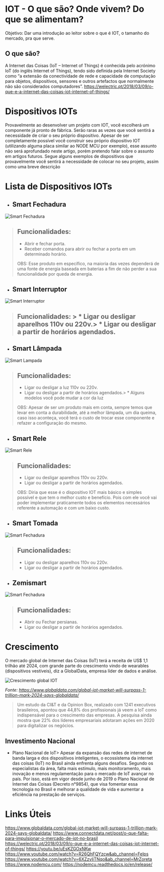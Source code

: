 # IOT - O que são? Onde vivem? Do que se alimentam?
Objetivo: Dar uma introdução ao leitor sobre o que é IOT, o tamanho do mercado, pra que serve.

## O que são?

A Internet das Coisas (IoT – Internet of Things) é conhecida pelo acrónimo IoT (do inglês Internet of Things), tendo sido definida pela Internet Society como “a extensão da conectividade de rede e capacidade de computação para objetos, dispositivos, sensores e outros artefactos que normalmente não são considerados computadores”.
https://welectric.pt/2018/03/09/o-que-e-a-internet-das-coisas-iot-internet-of-things/

# Dispositivos IOTs

Provavelmente ao desenvolver um projeto com IOT, você escolherá um componente já pronto de fábrica. Serão raras as vezes que você sentirá a necessidade de criar o seu próprio dispositivo. 
Apesar de ser completamente possível você construir seu próprio dispositivo IOT (utilizando alguma placa similar ao NODE MCU por exemplo), esse assunto não será aprofundado neste artigo, porém pretendo falar sobre o assunto em artigos futuros.
Segue alguns exemplos de dispositivos que provavelmente você sentirá a necessidade de colocar no seu projeto, assim como uma breve descrição

# Lista de Dispositivos IOTs

- ## Smart Fechadura

![Smart Fechadura](img/smart-fechadura.jpeg?raw=true "Smart Fechadura")

> ## Funcionalidades: 
> * Abrir e fechar porta.
> * Receber comandos para abrir ou fechar a porta em um determinado horário.
> 
> OBS: Esse produto em específico, na maioria das vezes dependerá de uma fonte de energia baseada em baterias a fim de não perder a sua funcionalidade por queda de energia.

- ## Smart Interruptor

![Smart Interruptor](img/smart-interruptor.jpeg?raw=true "Smart Interruptor")

> ## Funcionalidades: > * Ligar ou desligar aparelhos 110v ou 220v.> * Ligar ou desligar a partir de horários agendados.

- ## Smart Lâmpada

![Smart Lampada](img/smart-lampada.jpeg?raw=true "Smart Lampada")

> ## Funcionalidades: 
> * Ligar ou desligar a luz 110v ou 220v.
> * Ligar ou desligar a partir de horários agendados.> * Alguns modelos você pode mudar a cor da luz
>
> OBS: Apesar de ser um produto mais em conta, sempre temos que levar em conta a durabilidade, até a melhor lâmpada, um dia queima, caso isso aconteça, você terá o custo de trocar esse componente e refazer a configuração do mesmo.


- ## Smart Rele

![Smart Rele](img/smart-rele.jpeg?raw=true "Smart Rele")

> ## Funcionalidades: 
> * Ligar ou desligar aparelhos 110v ou 220v.
> * Ligar ou desligar a partir de horários agendados.
> 
> OBS: Diria que esse é o dispositivo IOT mais básico e simples possível e que tem o melhor custo e benefício. Pois com ele você vai poder implementar praticamente todos os elementos necessários referente a automação e com um baixo custo.

- ## Smart Tomada

![Smart Fechadura](img/smart-tomada.jpeg?raw=true "Smart Fechadura")
> ## Funcionalidades: 
> * Ligar ou desligar aparelhos 110v ou 220v.
> * Ligar ou desligar a partir de horários agendados.

- ## Zemismart

![Smart Fechadura](img/zemismart.jpeg?raw=true "Smart Fechadura")

> ## Funcionalidades: 
> * Abrir ou Fechar persianas.
> * Ligar ou desligar a partir de horários agendados.

# Crescimento

O mercado global de Internet das Coisas (IoT) terá a receita de US$ 1,1 trilhão até 2024, com grande parte do crescimento vindo de wearables (dispositivos vestíveis), diz a GlobalData, empresa líder de dados e análise.

![Crescimento global IOT](img/grafico-mercado-iot.jpeg?raw=true "Crescimento global IOT")

*Fonte: https://www.globaldata.com/global-iot-market-will-surpass-1-trillion-mark-2024-says-globaldata/*

> Um estudo da CI&T e da Opinion Box, realizado com 1241 executivos brasileiros, apontou que 44,8% dos profissionais já veem a IoT como indispensável para o crescimento das empresas. A pesquisa ainda mostra que 22% dos líderes empresariais adotaram ações em 2020 para digitalizar os negócios.

## Investimento Nacional

* Plano Nacional de IoT> Apesar da expansão das redes de internet de banda larga e dos dispositivos inteligentes, o ecossistema da internet das coisas (IoT) no Brasil ainda enfrenta alguns desafios. Segundo os especialistas da área, falta mais estímulo, mais monitoramento, mais inovação e menos regulamentação para o mercado de IoT avançar no país. Por isso, está em vigor desde junho de 2019 o Plano Nacional de Internet das Coisas (Decreto n°9854), que visa fomentar essa tecnologia no Brasil e melhorar a qualidade de vida e aumentar a eficiência na prestação de serviços.

# Links Úteis

https://www.globaldata.com/global-iot-market-will-surpass-1-trillion-mark-2024-says-globaldata/
https://www.connectdata.net/post/o-que-falta-para-impulsionar-o-mercado-de-iot-no-brasil
https://welectric.pt/2018/03/09/o-que-e-a-internet-das-coisas-iot-internet-of-things/
https://youtu.be/uEsKZGOxNKw
https://www.youtube.com/watch?v=R26QhFQYzcw&ab_channel=Felps
https://www.youtube.com/watch?v=6XZzvliTNqo&ab_channel=MrZoreta
https://www.nodemcu.com/
https://nodemcu.readthedocs.io/en/release/